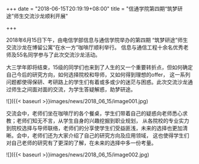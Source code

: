 +++
date = "2018-06-15T20:19:19+08:00"
title = "信通学院第四期“筑梦研途”师生交流沙龙顺利开展"

+++

2018年6月15日下午，由电信学部信息与通信学院举办的第四期 “筑梦研途”师生交流沙龙在博留公寓“在水一方”咖啡厅顺利举行。
信息与通信工程十余名优秀老师及55名同学参与了此次交流沙龙活动。

大三学年即将结束，15级的同学们也来到了人生的又一个重要转折点，但如何确定自己今后的研究方向，如何选择院校和导师，又如何得到理想的offer，
这一系列问题都使得保研、考研路上的学生们有着或多或少的迷茫与困惑。此次交流沙龙通过师生之间面对面的交流，为学生答疑解惑，助梦研途。

![]({{< baseurl >}}images/news/2018_06_15/image001.jpg)

交流会中，老师们坐在咖啡厅的各个餐桌，学生们带着自己的疑惑向老师悉心求教；老师们知无不言，从学生自身的兴趣挖掘到职业规划，
从各院校的专业实力到院校选择与导师联络，老师们的分享使学生们受益匪浅，未来的选择也更加清晰。会中，老师们还为大家介绍了自己的研究方向及应用领域，
这也使得学生们对自己老师的研究有了更深的了解，在未来的选择中多一份考量。

![]({{< baseurl >}}images/news/2018_06_15/image002.jpg)